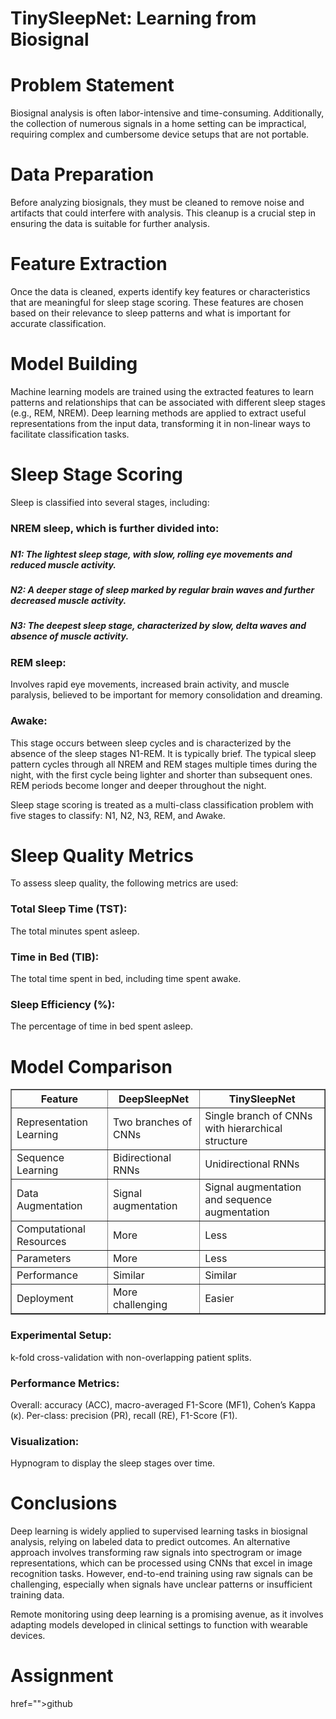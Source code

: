 <h1>TinySleepNet: Learning from Biosignal</h1>


<h1>Problem Statement</h1>
Biosignal analysis is often labor-intensive and time-consuming. Additionally, the collection of numerous signals in a home setting can be impractical, requiring complex and cumbersome device setups that are not portable.

<h1>Data Preparation</h1>
Before analyzing biosignals, they must be cleaned to remove noise and artifacts that could interfere with analysis. This cleanup is a crucial step in ensuring the data is suitable for further analysis.

<h1>Feature Extraction</h1>
Once the data is cleaned, experts identify key features or characteristics that are meaningful for sleep stage scoring. These features are chosen based on their relevance to sleep patterns and what is important for accurate classification.

<h1>Model Building</h1>
Machine learning models are trained using the extracted features to learn patterns and relationships that can be associated with different sleep stages (e.g., REM, NREM). Deep learning methods are applied to extract useful representations from the input data, transforming it in non-linear ways to facilitate classification tasks.

<h1>Sleep Stage Scoring</h1>
Sleep is classified into several stages, including:

<h3>NREM sleep, which is further divided into:<h3>
<h5>N1: The lightest sleep stage, with slow, rolling eye movements and reduced muscle activity.</h5>
<h5>N2: A deeper stage of sleep marked by regular brain waves and further decreased muscle activity.</h5>
<h5>N3: The deepest sleep stage, characterized by slow, delta waves and absence of muscle activity.</h5>
<h3>REM sleep:</h3> Involves rapid eye movements, increased brain activity, and muscle paralysis, believed to be important for memory consolidation and dreaming.
<h3>Awake:</h3> This stage occurs between sleep cycles and is characterized by the absence of the sleep stages N1-REM. It is typically brief.
The typical sleep pattern cycles through all NREM and REM stages multiple times during the night, with the first cycle being lighter and shorter than subsequent ones. REM periods become longer and deeper throughout the night.

Sleep stage scoring is treated as a multi-class classification problem with five stages to classify: N1, N2, N3, REM, and Awake.

<h1>Sleep Quality Metrics</h1>
To assess sleep quality, the following metrics are used:

<h3>Total Sleep Time (TST):</h3> The total minutes spent asleep.
<h3>Time in Bed (TIB):</h3> The total time spent in bed, including time spent awake.
<h3>Sleep Efficiency (%):</h3> The percentage of time in bed spent asleep.

<h1>Model Comparison</h1>
<table border="1">
  <thead>
    <tr>
      <th>Feature</th>
      <th>DeepSleepNet</th>
      <th>TinySleepNet</th>
    </tr>
  </thead>
  <tbody>
    <tr>
      <td>Representation Learning</td>
      <td>Two branches of CNNs</td>
      <td>Single branch of CNNs with hierarchical structure</td>
    </tr>
    <tr>
      <td>Sequence Learning</td>
      <td>Bidirectional RNNs</td>
      <td>Unidirectional RNNs</td>
    </tr>
    <tr>
      <td>Data Augmentation</td>
      <td>Signal augmentation</td>
      <td>Signal augmentation and sequence augmentation</td>
    </tr>
    <tr>
      <td>Computational Resources</td>
      <td>More</td>
      <td>Less</td>
    </tr>
    <tr>
      <td>Parameters</td>
      <td>More</td>
      <td>Less</td>
    </tr>
    <tr>
      <td>Performance</td>
      <td>Similar</td>
      <td>Similar</td>
    </tr>
    <tr>
      <td>Deployment</td>
      <td>More challenging</td>
      <td>Easier</td>
    </tr>
  </tbody>
</table>

<h3>Experimental Setup:</h3> k-fold cross-validation with non-overlapping patient splits.

<h3>Performance Metrics:</h3>
Overall: accuracy (ACC), macro-averaged F1-Score (MF1), Cohen’s Kappa (κ).
Per-class: precision (PR), recall (RE), F1-Score (F1).
<h3>Visualization:</h3> Hypnogram to display the sleep stages over time.
  
<h1>Conclusions</h1>
Deep learning is widely applied to supervised learning tasks in biosignal analysis, relying on labeled data to predict outcomes. An alternative approach involves transforming raw signals into spectrogram or image representations, which can be processed using CNNs that excel in image recognition tasks. However, end-to-end training using raw signals can be challenging, especially when signals have unclear patterns or insufficient training data.

Remote monitoring using deep learning is a promising avenue, as it involves adapting models developed in clinical settings to function with wearable devices.
<h1>Assignment</h1>
<a></a> href="">github</a>
